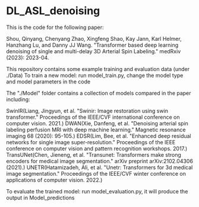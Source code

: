 # DL_ASL_denoising

This is the code for the following paper: 

Shou, Qinyang, Chenyang Zhao, Xingfeng Shao, Kay Jann, Karl Helmer, Hanzhang Lu, and Danny JJ Wang. "Transformer based deep learning denoising of single and multi-delay 3D Arterial Spin Labeling." medRxiv (2023): 2023-04.

This repository contains some example training and evaluation data (under ./Data)
To train a new model: run model_train.py, change the model type and model parameters in the code

The "./Model" folder contains a collection of models compared in the paper including: 

SwinIR(Liang, Jingyun, et al. "Swinir: Image restoration using swin transformer." Proceedings of the IEEE/CVF international conference on computer vision. 2021.)
DWAN(Xie, Danfeng, et al. "Denoising arterial spin labeling perfusion MRI with deep machine learning." Magnetic resonance imaging 68 (2020): 95-105.)
EDSR(Lim, Bee, et al. "Enhanced deep residual networks for single image super-resolution." Proceedings of the IEEE conference on computer vision and pattern recognition workshops. 2017.)
TransUNet(Chen, Jieneng, et al. "Transunet: Transformers make strong encoders for medical image segmentation." arXiv preprint arXiv:2102.04306 (2021).)
UNETR(Hatamizadeh, Ali, et al. "Unetr: Transformers for 3d medical image segmentation." Proceedings of the IEEE/CVF winter conference on applications of computer vision. 2022.)

To evaluate the trained model: run model_evaluation.py, it will produce the output in Model_predictions
